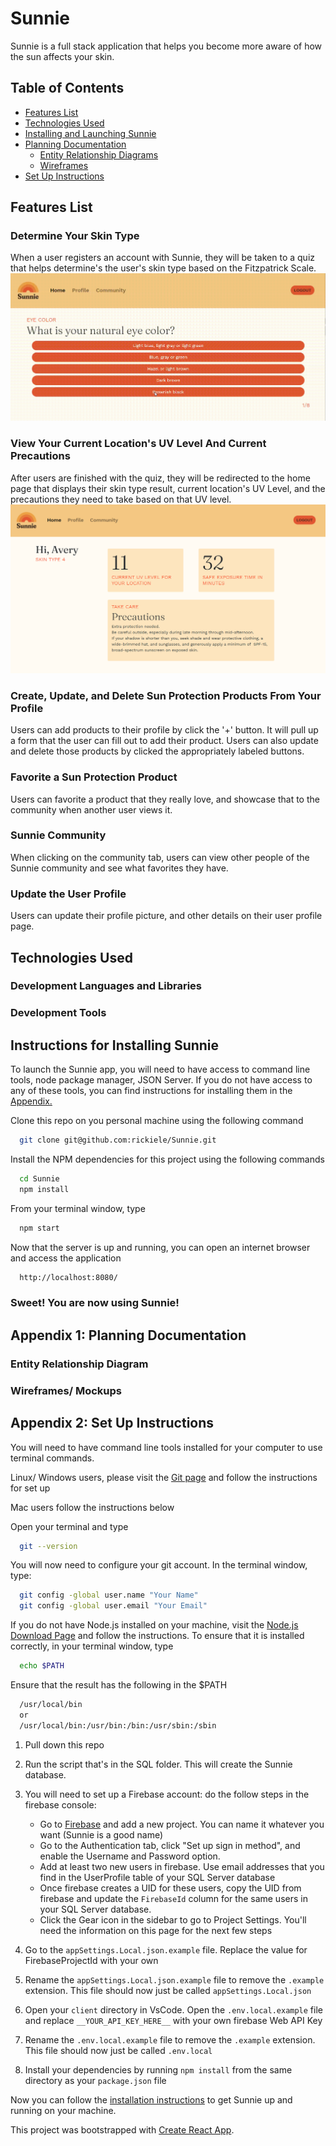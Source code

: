 # Sunnie
Sunnie is a full stack application that helps you become more aware of how the sun affects your skin.

## Table of Contents
  * [Features List](#features-list)
  * [Technologies Used](#technologies-used)
  * [Installing and Launching Sunnie](#instructions-for-installing-Sunnie)
  * [Planning Documentation](#planning-documentation)
    * [Entity Relationship Diagrams](#entity-relationship-diagram)
    * [Wireframes](#wireframes)
  * [Set Up Instructions](#set-up-instructions)

## Features List
### Determine Your Skin Type
When a user registers an account with Sunnie, they will be taken to a quiz that helps determine's the user's skin type based on the Fitzpatrick Scale.
![](images/Quiz.gif)

### View Your Current Location's UV Level And Current Precautions
After users are finished with the quiz, they will be redirected to the home page that displays their skin type result, current location's UV Level, and the precautions they need to take based on that UV level.
![](images/Home.png)

### Create, Update, and Delete Sun Protection Products From Your Profile
Users can add products to their profile by click the '+' button. It will pull up a form that the user can fill out to add their product. Users can also update and delete those products by clicked the appropriately labeled buttons.

### Favorite a Sun Protection Product
Users can favorite a product that they really love, and showcase that to the community when another user views it.

### Sunnie Community
When clicking on the community tab, users can view other people of the Sunnie community and see what favorites they have. 

### Update the User Profile
Users can update their profile picture, and other details on their user profile page.

## Technologies Used
  ### Development Languages and Libraries

  ### Development Tools
 



## Instructions for Installing Sunnie
  To launch the Sunnie app, you will need to have access to command line tools, node package manager, JSON Server. If you do not have access to any of these tools, you can find instructions for installing them in the [Appendix.](#appendix-2-set-up-instructions)

  Clone this repo on you personal machine using the following command
  ```sh
    git clone git@github.com:rickiele/Sunnie.git
  ```

  Install the NPM dependencies for this project using the following commands
  ```sh
    cd Sunnie
    npm install
  ```

  From your terminal window, type
  ```sh
    npm start
  ```

  Now that the server is up and running, you can open an internet browser and access the application
  ```sh
    http://localhost:8080/
  ```

 ### Sweet! You are now using Sunnie!

  ## Appendix 1: Planning Documentation

  ### Entity Relationship Diagram
  

  ### Wireframes/ Mockups


  ## Appendix 2: Set Up Instructions

  You will need to have command line tools installed for your computer to use terminal commands.

  Linux/ Windows users, please visit the [Git page](https://git-scm.com/book/en/v2/Getting-Started-Installing-Git) and follow the instructions for set up

  Mac users follow the instructions below

  Open your terminal and type
  ```sh
    git --version
  ```

  You will now need to configure your git account. In the terminal window, type:
  ```sh
    git config -global user.name "Your Name"
    git config -global user.email "Your Email"
  ```

  If you do not have Node.js installed on your machine, visit the [Node.js Download Page](https://nodejs.org/en/download/) and  follow the instructions. To ensure that it is installed correctly, in your terminal window, type
  ```sh
    echo $PATH
  ```
  Ensure that the result has the following in the $PATH
  ```sh
    /usr/local/bin
    or
    /usr/local/bin:/usr/bin:/bin:/usr/sbin:/sbin
  ```
  1. Pull down this repo

1. Run the script that's in the SQL folder. This will create the Sunnie database.
1. You will need to set up a Firebase account: do the follow steps in the firebase console:

   - Go to [Firebase](https://console.firebase.google.com/u/0/) and add a new project. You can name it whatever you want (Sunnie is a good name)
   - Go to the Authentication tab, click "Set up sign in method", and enable the Username and Password option.
   - Add at least two new users in firebase. Use email addresses that you find in the UserProfile table of your SQL Server database
   - Once firebase creates a UID for these users, copy the UID from firebase and update the `FirebaseId` column for the same users in your SQL Server database.
   - Click the Gear icon in the sidebar to go to Project Settings. You'll need the information on this page for the next few steps

1. Go to the `appSettings.Local.json.example` file. Replace the value for FirebaseProjectId with your own

1. Rename the `appSettings.Local.json.example` file to remove the `.example` extension. This file should now just be called `appSettings.Local.json`

1. Open your `client` directory in VsCode. Open the `.env.local.example` file and replace `__YOUR_API_KEY_HERE__` with your own firebase Web API Key

1. Rename the `.env.local.example` file to remove the `.example` extension. This file should now just be called `.env.local`

1. Install your dependencies by running `npm install` from the same directory as your `package.json` file

  Now you can follow the [installation instructions](#instructions-for-installing-Sunnie) to get Sunnie up and running on your machine.

  This project was bootstrapped with [Create React App](https://github.com/facebook/create-react-app).



